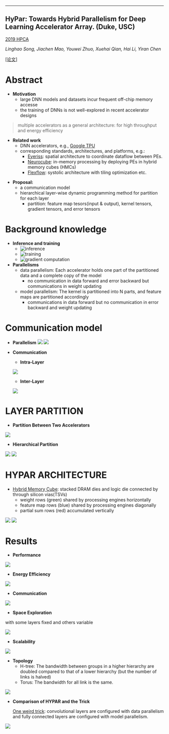 ----
**HyPar: Towards Hybrid Parallelism for Deep Learning Accelerator Array. (Duke, USC)**
----
[2019 HPCA](http://hpca2019.seas.gwu.edu/)

*Linghao Song, Jiachen Mao, Youwei Zhuo, Xuehai Qian, Hai Li, Yiran Chen*

[[论文]](https://arxiv.org/abs/1901.02067)
# Abstract
- **Motivation**
  - large DNN models and datasets incur frequent off-chip memory accesse
  - the training of DNNs is not well-explored in recent accelerator designs
> multiple accelerators as a general architecture: for high throughput and energy efficiency
- **Related work**
  - DNN accelerators, e.g., [Google TPU](https://cloudplatform.googleblog.com/2016/05/Google-supercharges-machine-learning-tasks-with￾custom-chip.html)
  - corresponding standards, architectures, and platforms, e.g.:
    - [Eyeriss][1]: spatial architecture to coordinate dataflow between PEs.
    - [Neurocube][2]: in-memory processing by deploying PEs in hybrid memory cubes (HMCs)
    - [Flexflow][3]: systolic architecture with tiling optimization etc.

[1]: https://ieeexplore.ieee.org/document/7738524
[2]: https://ieeexplore.ieee.org/document/7551408
[3]: https://ieeexplore.ieee.org/abstract/document/7920855/
- **Proposal:**
  - a communication model 
  - hierarchical layer-wise dynamic programming method for partition for each layer
    - partition: feature map tesors(input & output), kernel tensors, gradient tensors, and error tensors
# Background knowledge
- **Inference and training**
  - ![inference](https://github.com/PGTKi/ReferencePapersCollecting/blob/master/StudyNotes/xs/pictures/19HPCA-HyPar-Equation%201.PNG) 
  - ![training](https://github.com/PGTKi/ReferencePapersCollecting/blob/master/StudyNotes/xs/pictures/19HPCA-HyPar-Equation%202.PNG)
  - ![gradient computation](https://github.com/PGTKi/ReferencePapersCollecting/blob/master/StudyNotes/xs/pictures/19HPCA-HyPar-Equation%203.PNG)
- **Parallelisms**
  - data parallelism: Each accelerator holds one part of the partitioned data and a complete copy of the model
    - no communication in data forward and error backward but communications in weight updating
  - model parallelism: The kernel is partitioned into N parts, and feature maps are partitioned accordingly
    - communications in data forward but no communication in error backward and weight updating
# Communication model
- **Parallelism**
![](https://github.com/PGTKi/ReferencePapersCollecting/blob/master/StudyNotes/xs/pictures/19HPCA-HyPar-parallelism.PNG)
![](https://github.com/PGTKi/ReferencePapersCollecting/blob/master/StudyNotes/xs/pictures/19HPCA-HyPar-interlayer%20communication%20dp%20mp.PNG)
- **Communication**
  - **Intra-Layer**
  
  ![](https://github.com/PGTKi/ReferencePapersCollecting/blob/master/StudyNotes/xs/pictures/19HPCA-HyPar-intralayer%20communication.PNG)
  - **Inter-Layer**
  
  ![](https://github.com/PGTKi/ReferencePapersCollecting/blob/master/StudyNotes/xs/pictures/19HPCA-HyPar-interlayer%20communication.PNG)
# LAYER PARTITION
- **Partition Between Two Accelerators**

![](https://github.com/PGTKi/ReferencePapersCollecting/blob/master/StudyNotes/xs/pictures/19HPCA-HyPar-BPTA.PNG)

- **Hierarchical Partition**

![](https://github.com/PGTKi/ReferencePapersCollecting/blob/master/StudyNotes/xs/pictures/19HPCA-HyPar-HP.PNG)
![](https://github.com/PGTKi/ReferencePapersCollecting/blob/master/StudyNotes/xs/pictures/19HPCA-HyPar-partition%20hierarchy.PNG)

# HYPAR ARCHITECTURE
- [Hybrid Memory Cube](http://hybridmemorycube.org): 
  stacked DRAM dies and logic die connected by through silicon vias(TSVs)
  - weight rows (green) shared by processing engines horizontally
  - feature map rows (blue) shared by processing engines diagonally
  - partial sum rows (red) accumulated vertically

![](https://github.com/PGTKi/ReferencePapersCollecting/blob/master/StudyNotes/xs/pictures/19HPCA-HyPar-accelerator%20architecture.PNG)
![](https://github.com/PGTKi/ReferencePapersCollecting/blob/master/StudyNotes/xs/pictures/19HPCA-HyPar-optimized%20parallelism.PNG)
# Results
- **Performance**

![](https://github.com/PGTKi/ReferencePapersCollecting/blob/master/StudyNotes/xs/pictures/19HPCA-HyPar-performance.PNG)

- **Energy Efficiency**

![](https://github.com/PGTKi/ReferencePapersCollecting/blob/master/StudyNotes/xs/pictures/19HPCA-HyPar-energy.PNG)

- **Communication**

![](https://github.com/PGTKi/ReferencePapersCollecting/blob/master/StudyNotes/xs/pictures/19HPCA-HyPar-communication.PNG)

- **Space Exploration**
 
 with some layers fixed and others variable

![](https://github.com/PGTKi/ReferencePapersCollecting/blob/master/StudyNotes/xs/pictures/19HPCA-HyPar-space%20exploration.PNG)

- **Scalability**

![](https://github.com/PGTKi/ReferencePapersCollecting/blob/master/StudyNotes/xs/pictures/19HPCA-HyPar-scalability.PNG)

- **Topology**
  - H-tree: The bandwidth between groups in a higher hierarchy are doubled compared to that of a lower hierarchy (but the
number of links is halved)
  - Torus: The bandwidth for all link is the same.

![](https://github.com/PGTKi/ReferencePapersCollecting/blob/master/StudyNotes/xs/pictures/19HPCA-HyPar-topology.PNG)

- **Comparison of HYPAR and the Trick**

  [One weird trick](https://arxiv.org/abs/1404.5997): convolutional layers are configured with data parallelism and fully connected layers are configured with model parallelism.

![](https://github.com/PGTKi/ReferencePapersCollecting/blob/master/StudyNotes/xs/pictures/19HPCA-HyPar-with%20trick.PNG)
